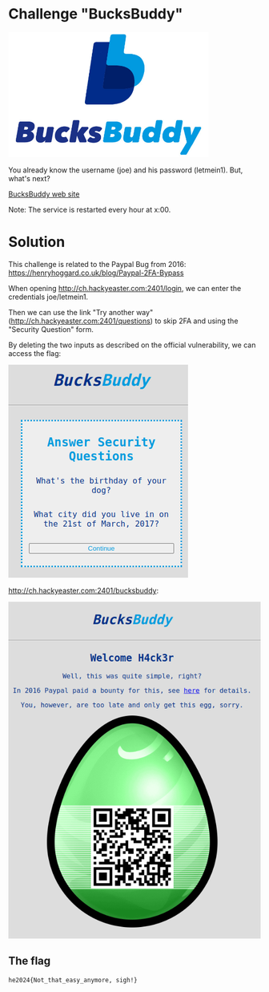 # Challenge "BucksBuddy"
<img src="banner.jpg" width="400px" alt="Banner Image" />

You already know the username (joe) and his password (letmein1). But, what's next?

[BucksBuddy web site](http://ch.hackyeaster.com:2401/)

Note: The service is restarted every hour at x:00.

# Solution
This challenge is related to the Paypal Bug from 2016: https://henryhoggard.co.uk/blog/Paypal-2FA-Bypass

When opening http://ch.hackyeaster.com:2401/login, we can enter the credentials joe/letmein1.

Then we can use the link "Try another way" (http://ch.hackyeaster.com:2401/questions) to skip 2FA and using the "Security Question" form.

By deleting the two inputs as described on the official vulnerability, we can access the flag:

![Form manipulation](deleted_form_inputs.png)

http://ch.hackyeaster.com:2401/bucksbuddy:

![Flag](flag.png)

## The flag
    he2024{Not_that_easy_anymore, sigh!}
